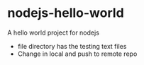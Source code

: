 # nodejs-hello-world
A hello world project for nodejs

+ file directory has the testing text files
+ Change in local and push to remote repo
